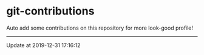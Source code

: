 # git-contributions

Auto add some contributions on this repository for more look-good profile!

---

Update at 2019-12-31 17:16:12
